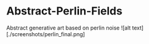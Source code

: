 # Abstract-Perlin-Fields
Abstract generative art based on perlin noise
![alt text][./screenshots/perlin_final.png]
